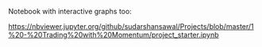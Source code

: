 Notebook with interactive graphs too:

https://nbviewer.jupyter.org/github/sudarshansawal/Projects/blob/master/1%20-%20Trading%20with%20Momentum/project_starter.ipynb
